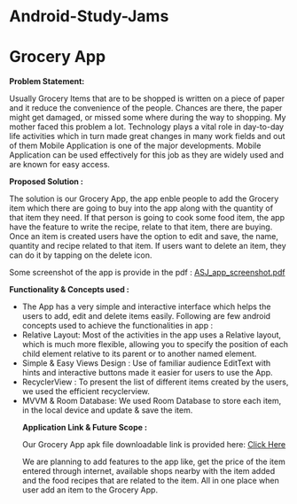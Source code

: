 # Android-Study-Jams
# Grocery App
<b>Problem Statement:</b>

Usually Grocery Items that are to be shopped is written on a piece of paper and it reduce the convenience of the people. Chances are there, the paper might get damaged, or missed some where during the way to shopping. My mother faced this problem a lot. Technology plays a vital role in day-to-day life activities which in turn made great changes in many work fields and out of them Mobile Application is one of the major developments. Mobile Application can be used effectively for this job as they are widely used and are known for easy access.

<b>Proposed Solution : </b>

The solution is our Grocery App, the app enble people to add the Grocery item which there are going to buy into the app along with the quantity of that item they need. If that person is going to cook some food item, the app have the feature to write the recipe, relate to that item, there are buying. Once an item is created users have the option to edit and save, the name, quantity and recipe related to that item. If users want to delete an item, they can do it by tapping on the delete icon.

Some screenshot of the app is provide in the pdf :
[ASJ_app_screenshot.pdf](https://github.com/Ajinkj/Android-Study-Jams/files/7834514/ASJ_app_screenshot.pdf)

<b>Functionality & Concepts used : </b> 
<ul>
  <li>The App has a very simple and interactive interface which helps the users to add, edit and delete items easily. Following are few android concepts used to achieve the functionalities in app :</li>
  <li>Relative Layout: Most of the activities in the app uses a Relative layout, which is much more flexible, allowing you to specify the position of each child element relative to its parent or to another named element. </li>
  <li>Simple & Easy Views Design : Use of familiar audience EditText with hints and interactive buttons made it easier for users to use the App. </li>
  <li> RecyclerView : To present the list of different items created by the users, we used the efficient recyclerview.</li>
  <li>  MVVM & Room Database: We used Room Database to store each item, in the local device and update & save the item. </li>
  
  <b> Application Link & Future Scope :</b>
  
  Our Grocery App apk file downloadable link is provided here: [Click Here]( https://drive.google.com/file/d/1XLPFxE-D2fx2G9XTc3gdgrBjBLZzDgfq/view?usp=sharing )
  
  We are planning to add features to the app like, get the price of the item entered through internet, available shops nearby with the item added and the food recipes that are related to the item. All in one place when user add an item to the Grocery App. 
  
